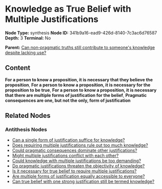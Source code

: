 # Knowledge as True Belief with Multiple Justifications

**Node Type:** synthesis
**Node ID:** 341b9a16-ead9-426d-8140-7c3ac6d76587
**Depth:** 3
**Terminal:** No

**Parent:** [Can non-pragmatic truths still contribute to someone's knowledge despite lacking use?](can-non-pragmatic-truths-still-contribute-to-someones-knowledge-despite-lacking-use-antithesis-e225f86f-c7f5-4e46-8928-b1cc242f2714.md)

## Content

**For a person to know a proposition, it is necessary that they believe the proposition**, **For a person to know a proposition, it is necessary for the proposition to be true**, **For a person to know a proposition, it is necessary that there are multiple forms of justification for the belief**, **Pragmatic consequences are one, but not the only, form of justification**

## Related Nodes

### Antithesis Nodes

- [Can a single form of justification suffice for knowledge?](can-a-single-form-of-justification-suffice-for-knowledge-antithesis-98f72b9c-c3dc-4c56-9fa4-4a8a681ddfda.md)
- [Does requiring multiple justifications rule out too much knowledge?](does-requiring-multiple-justifications-rule-out-too-much-knowledge-antithesis-c5ea0055-155b-4812-881c-190dd02d4c26.md)
- [Could pragmatic consequences dominate other justifications?](could-pragmatic-consequences-dominate-other-justifications-antithesis-b891bf43-2fbc-45a9-b88c-19bf9578b1ec.md)
- [Might multiple justifications conflict with each other?](might-multiple-justifications-conflict-with-each-other-antithesis-28fd0bfc-c00f-4aae-b19c-51a494c854c9.md)
- [Could knowledge with multiple justifications be too demanding?](could-knowledge-with-multiple-justifications-be-too-demanding-antithesis-18422557-53f2-4ab1-9919-0155f662c6b3.md)
- [Do pragmatic justifications threaten the objectivity of knowledge?](do-pragmatic-justifications-threaten-the-objectivity-of-knowledge-antithesis-e9d90479-e32e-4368-9224-32f9c5f86c03.md)
- [Is it necessary for true belief to require multiple justifications?](is-it-necessary-for-true-belief-to-require-multiple-justifications-antithesis-d3beae40-abb4-43ee-a9a1-bedde5049831.md)
- [Are multiple forms of justification equally accessible to everyone?](are-multiple-forms-of-justification-equally-accessible-to-everyone-antithesis-e7a8e5ea-fb48-48f5-8c2e-8d7c6404e275.md)
- [Can true belief with one strong justification still be termed knowledge?](can-true-belief-with-one-strong-justification-still-be-termed-knowledge-antithesis-b0d68a94-3b65-4cd8-b65f-f71f6c4acf84.md)
